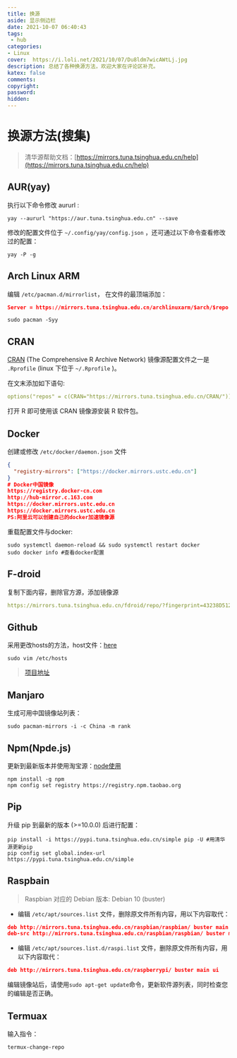 ```yaml
---
title: 换源
aside: 显示侧边栏
date: 2021-10-07 06:40:43
tags: 
 - hub
categories:
- Linux
cover:  https://i.loli.net/2021/10/07/Du8ldm7wicAWtLj.jpg
description: 总结了各种换源方法，欢迎大家在评论区补充。
katex: false
comments: 
copyright:
password:
hidden:
---
```


# 换源方法(搜集)

> 清华源帮助文档：[https://mirrors.tuna.tsinghua.edu.cn/help](https://mirrors.tuna.tsinghua.edu.cn/help)

## AUR(yay)

执行以下命令修改 aururl :

```shell
yay --aururl "https://aur.tuna.tsinghua.edu.cn" --save
```

修改的配置文件位于 `~/.config/yay/config.json` ，还可通过以下命令查看修改过的配置：

```shell
yay -P -g
```

## Arch Linux ARM

编辑 `/etc/pacman.d/mirrorlist`， 在文件的最顶端添加：

```json
Server = https://mirrors.tuna.tsinghua.edu.cn/archlinuxarm/$arch/$repo
```

```shell 更新缓存
sudo pacman -Syy
```

## CRAN

[CRAN](https://cran.r-project.org/) (The Comprehensive R Archive Network) 镜像源配置文件之一是 `.Rprofile` (linux 下位于 `~/.Rprofile` )。

在文末添加如下语句:

```yaml
options("repos" = c(CRAN="https://mirrors.tuna.tsinghua.edu.cn/CRAN/"))
```

打开 R 即可使用该 CRAN 镜像源安装 R 软件包。

## Docker

创建或修改 `/etc/docker/daemon.json` 文件

```json daemon.json
{
  "registry-mirrors": ["https://docker.mirrors.ustc.edu.cn"]
}
# Docker中国镜像
https://registry.docker-cn.com
http://hub-mirror.c.163.com
https://docker.mirrors.ustc.edu.cn
https://docker.mirrors.ustc.edu.cn
PS:阿里云可以创建自己的docker加速镜像源
```

重载配置文件与docker: 

```shell
sudo systemctl daemon-reload && sudo systemctl restart docker 
sudo docker info #查看docker配置
```

## F-droid

复制下面内容，删除官方源，添加镜像源

```yaml
https://mirrors.tuna.tsinghua.edu.cn/fdroid/repo/?fingerprint=43238D512C1E5EB2D6569F4A3AFBF5523418B82E0A3ED1552770ABB9A9C9CCAB
```

## Github

采用更改hosts的方法，host文件：[here](https://raw.hellogithub.com/hosts)

```shell
sudo vim /etc/hosts
```

> [项目地址](https://github.com/521xueweihan/GitHub520)

## Manjaro

生成可用中国镜像站列表：

```shell
sudo pacman-mirrors -i -c China -m rank
```

## Npm(Npde.js)

更新到最新版本并使用淘宝源：[node使用](https://www.codenong.com/cs106531292/)

```shell
npm install -g npm
npm config set registry https://registry.npm.taobao.org
```

## Pip

升级 pip 到最新的版本 (>=10.0.0) 后进行配置：

```shell
pip install -i https://pypi.tuna.tsinghua.edu.cn/simple pip -U #用清华源更新pip
pip config set global.index-url https://pypi.tuna.tsinghua.edu.cn/simple
```

## Raspbain

> Raspbian 对应的 Debian 版本: Debian 10 (buster) 

*  编辑 `/etc/apt/sources.list` 文件，删除原文件所有内容，用以下内容取代：

```json
deb http://mirrors.tuna.tsinghua.edu.cn/raspbian/raspbian/ buster main non-free contrib rpi
deb-src http://mirrors.tuna.tsinghua.edu.cn/raspbian/raspbian/ buster main non-free contrib rpi
```

*  编辑 `/etc/apt/sources.list.d/raspi.list` 文件，删除原文件所有内容，用以下内容取代：

```json
deb http://mirrors.tuna.tsinghua.edu.cn/raspberrypi/ buster main ui
```

编辑镜像站后，请使用`sudo apt-get update`命令，更新软件源列表，同时检查您的编辑是否正确。

## Termuax

输入指令：

```shell
termux-change-repo
```
